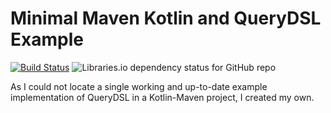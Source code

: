 # Minimal Maven Kotlin and QueryDSL Example

[![Build Status](https://travis-ci.com/FelixZett/minimal-maven-kotlin-querydsl-example.svg?branch=master)](https://travis-ci.com/FelixZett/minimal-maven-kotlin-querydsl-example)
![Libraries.io dependency status for GitHub repo](https://img.shields.io/librariesio/github/FelixZett/minimal-maven-kotlin-querydsl-example.svg)

As I could not locate a single working and up-to-date example implementation of QueryDSL in a Kotlin-Maven project, I created my own.
